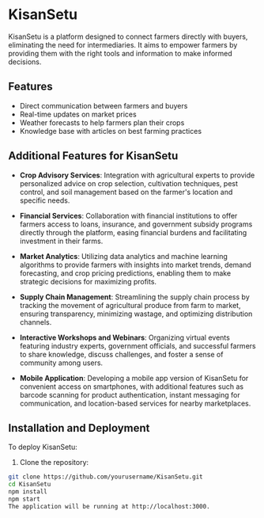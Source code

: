 # KisanSetu

KisanSetu is a platform designed to connect farmers directly with buyers, eliminating the need for intermediaries. It aims to empower farmers by providing them with the right tools and information to make informed decisions.

## Features

- Direct communication between farmers and buyers
- Real-time updates on market prices
- Weather forecasts to help farmers plan their crops
- Knowledge base with articles on best farming practices

## Additional Features for KisanSetu

- **Crop Advisory Services**: Integration with agricultural experts to provide personalized advice on crop selection, cultivation techniques, pest control, and soil management based on the farmer's location and specific needs.

- **Financial Services**: Collaboration with financial institutions to offer farmers access to loans, insurance, and government subsidy programs directly through the platform, easing financial burdens and facilitating investment in their farms.

- **Market Analytics**: Utilizing data analytics and machine learning algorithms to provide farmers with insights into market trends, demand forecasting, and crop pricing predictions, enabling them to make strategic decisions for maximizing profits.

- **Supply Chain Management**: Streamlining the supply chain process by tracking the movement of agricultural produce from farm to market, ensuring transparency, minimizing wastage, and optimizing distribution channels.

- **Interactive Workshops and Webinars**: Organizing virtual events featuring industry experts, government officials, and successful farmers to share knowledge, discuss challenges, and foster a sense of community among users.

- **Mobile Application**: Developing a mobile app version of KisanSetu for convenient access on smartphones, with additional features such as barcode scanning for product authentication, instant messaging for communication, and location-based services for nearby marketplaces.

## Installation and Deployment

To deploy KisanSetu:

1. Clone the repository:
```bash
git clone https://github.com/yourusername/KisanSetu.git
cd KisanSetu
npm install
npm start
The application will be running at http://localhost:3000.

